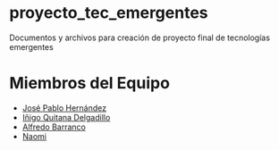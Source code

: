# proyecto_tec_emergentes
Documentos y archivos para creación de proyecto final de tecnologías emergentes


# Miembros del Equipo
* [José Pablo Hernández](https://github.com/JPHAJP)
* [Iñigo Quitana Delgadillo](https://github.com/Inigo1405)
* [Alfredo Barranco](https://github.com/AlfredoB14)
* [Naomi ](https://github.com/NaomiDH03)
